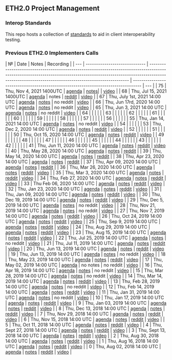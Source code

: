 ## ETH2.0 Project Management

### Interop Standards

This repo hosts a collection of [standards](./interop) to aid in client interoperability testing.

### Previous ETH2.0 Implementers Calls

| №   | Date                          | Notes                                                                                                                                                                                                                            | Recording                                                                          |
| --- | ----------------------------- | -------------------------------------------------------------------------------------------------------------------------------------------------------------------------------------------------------------------------------- | ---------------------------------------------------------------------------------- | --- |
| 75  | Thu, Nov 4, 2021 1400UTC      | [agenda](https://github.com/ethereum/pm/issues/412) \| [notes](eth2.0-implementers-calls/call_75.md)\|                                                                                                                           | [video](https://www.youtube.com/watch?v=9U_xj_zCMYg)                               |
| 68  | Thu, Jul 15, 2021 1400UTC     | [agenda](https://github.com/ethereum/eth2.0-pm/issues/226) \| notes \| [reddit](https://www.reddit.com/r/ethereum/comments/oksqn4/live_ethereum_20_call_68_20210715_1400_gmt/)                                                   | [video](https://www.youtube.com/watch?v=-Bzq4s8Lr5E)                               |
| 67  | Thu, July 1st, 2021 14:00 UTC | [agenda](https://github.com/ethereum/eth2.0-pm/issues/224) \| [notes](eth2.0-implementers-calls/call_67.md) \| no reddit                                                                                                         | [video](https://youtu.be/FNXk4ScqHn0)                                              |
| 66  | Thu, Jun 17rd, 2020 14:00 UTC | [agenda](https://github.com/ethereum/eth2.0-pm/issues/222) \| [notes](eth2.0-implementers-calls/call_66.md) \| no reddit                                                                                                         | [video](https://www.youtube.com/watch?v=ZSMrxG1LAck&ab_channel=EthereumFoundation) |
| 65  | Thu, Jun 3, 2021 14:00 UTC    | [agenda](https://github.com/ethereum/eth2.0-pm/issues/220) \| [notes](eth2.0-implementers-calls/call_65.md) \| no reddit                                                                                                         | [video](https://www.youtube.com/watch?v=cgH8OsCg9tY)                               |
| 64  |                               |                                                                                                                                                                                                                                  |                                                                                    |     |
| 63  |                               |                                                                                                                                                                                                                                  |                                                                                    |     |
| 62  |                               |                                                                                                                                                                                                                                  |                                                                                    |     |
| 61  |                               |                                                                                                                                                                                                                                  |                                                                                    |     |
| 60  |                               |                                                                                                                                                                                                                                  |                                                                                    |     |
| 59  |                               |                                                                                                                                                                                                                                  |                                                                                    |     |
| 58  |                               |                                                                                                                                                                                                                                  |                                                                                    |     |
| 57  |                               |                                                                                                                                                                                                                                  |                                                                                    |     |
| 56  |                               |                                                                                                                                                                                                                                  |                                                                                    |     |
| 55  | Thu, Jan 14, 2021 14:00 UTC   | [agenda](https://github.com/ethereum/eth2.0-pm/issues/198) \| [notes](eth2.0-implementers-calls/call_055.md) \| no reddit                                                                                                        | [video](https://youtu.be/xNt6MmEV3JI)                                              |
| 54  |                               |                                                                                                                                                                                                                                  |                                                                                    |     |
| 53  | Thu, Dec 2, 2020 14:00 UTC    | [agenda](https://github.com/ethereum/eth2.0-pm/issues/193) \| [notes](eth2.0-implementers-calls/call_053.md) \| [reddit](https://www.reddit.com/r/ethereum/comments/k5seju/live_ethereum_20_call_53_2020123_1400_gmt/)           | [video](https://youtu.be/8mE--yxMZtk)                                              |
| 52  |                               |                                                                                                                                                                                                                                  |                                                                                    |     |
| 51  |                               |                                                                                                                                                                                                                                  |                                                                                    |     |
| 50  | Thu, Oct 15, 2020 14:00 UTC   | [agenda](https://github.com/ethereum/eth2.0-pm/issues/187) \| [notes](eth2.0-implementers-calls/call_050.md) \| [reddit](https://www.reddit.com/r/ethereum/comments/jbi8rd/live_ethereum_20_call_50_20201015_1400_gmt/)          | [video](https://www.youtube.com/watch?v=L4Dvlgxku1g)                               |
| 49  |                               |                                                                                                                                                                                                                                  |                                                                                    |     |
| 48  |                               |                                                                                                                                                                                                                                  |                                                                                    |     |
| 47  |                               |                                                                                                                                                                                                                                  |                                                                                    |     |
| 46  |                               |                                                                                                                                                                                                                                  |                                                                                    |     |
| 45  |                               |                                                                                                                                                                                                                                  |                                                                                    |     |
| 44  |                               |                                                                                                                                                                                                                                  |                                                                                    |     |
| 43  |                               |                                                                                                                                                                                                                                  |                                                                                    |     |
| 42  |                               |                                                                                                                                                                                                                                  |                                                                                    |     |
| 41  | Thu, Jun 11, 2020 14:00 UTC   | [agenda](https://github.com/ethereum/eth2.0-pm/issues/158) \| [notes](eth2.0-implementers-calls/call_041.md) \| [reddit](https://www.reddit.com/r/ethereum/comments/h0z8bm/live_ethereum_20_call_41_2020611_1400_gmt/)           | [video](https://youtu.be/WmU3k2v4UA8)                                              |
| 40  | Thu, May 28, 2020 14:00 UTC   | [agenda](https://github.com/ethereum/eth2.0-pm/issues/154) \| [notes](eth2.0-implementers-calls/call_040.md) \| [reddit](https://www.reddit.com/r/ethereum/comments/gs7th7/eth20_call_40_2020527/)                               |
| 39  | Thu, May 14, 2020 14:00 UTC   | [agenda](https://github.com/ethereum/eth2.0-pm/issues/149) \| [notes](eth2.0-implementers-calls/call_039.md) \| [reddit](https://www.reddit.com/r/ethereum/comments/gjgu83/live_ethereum_20_call_39_2020514_1400_gmt/)           |
| 38  | Thu, Apr 23, 2020 14:00 UTC   | [agenda](https://github.com/ethereum/eth2.0-pm/issues/145) \| [notes](eth2.0-implementers-calls/call_038.md) \| [reddit]()                                                                                                       |
| 37  | Thu, Apr 09, 2020 14:00 UTC   | [agenda](https://github.com/ethereum/eth2.0-pm/issues/141) \| [notes](eth2.0-implementers-calls/call_037.md) \| [reddit]()                                                                                                       |
| 36  | Thu, Mar 26, 2020 14:00 UTC   | [agenda](https://github.com/ethereum/eth2.0-pm/issues/135) \| [notes](eth2.0-implementers-calls/call_036.md) \| [reddit](https://www.reddit.com/r/ethereum/comments/fpbvv1/live_ethereum_20_call_36_2020326_1400_gmt/)           | [video](https://www.youtube.com/watch?v=Vn1oHH55yPk)                               |
| 35  | Thu, Mar 3, 2020 14:00 UTC    | [agenda](https://github.com/ethereum/eth2.0-pm/issues/132) \| [notes](eth2.0-implementers-calls/call_035.md) \| [reddit](https://www.reddit.com/r/ethereum/comments/fhl3d5/ethereum_20_call_34_2020312/)                         | [video](https://www.youtube.com/watch?v=orVYfqP_YuQ)                               |
| 34  | Thu, Feb 27, 2020 14:00 UTC   | [agenda](https://github.com/ethereum/eth2.0-pm/issues/129) \| [notes](eth2.0-implementers-calls/call_034.md) \| [reddit](https://www.reddit.com/r/ethereum/comments/fa957t/live_ethereum_20_call_34_2020227_1400_gmt/)           | [video](https://www.youtube.com/watch?v=tLiMgFoG_vs)                               |
| 33  | Thu Feb 06, 2020 14:00 UTC    | [agenda](https://github.com/ethereum/eth2.0-pm/issues/126) \| [notes](eth2.0-implementers-calls/call_033.md) \| [reddit](https://www.reddit.com/r/ethereum/comments/ezpqyy/live_ethereum_20_call_33_202026_1400_gmt/)            | [video](https://www.youtube.com/watch?v=c8BhhPfdy0A)                               |
| 32  | Thu, Jan 23, 2020 14:00 UTC   | [agenda](https://github.com/ethereum/eth2.0-pm/issues/123) \| [notes](eth2.0-implementers-calls/call_032.md) \| [reddit](https://www.reddit.com/r/ethereum/comments/esq90y/live_ethereum_20_call_32_2020123_1400_gmt/)           | [video](https://www.youtube.com/watch?v=kt59-FEeWTI)                               |
| 31  | Thu, Jan 09, 2020 14:00 UTC   | [agenda](https://github.com/ethereum/eth2.0-pm/issues/118) \| [notes](eth2.0-implementers-calls/call_031.md) \| [reddit](https://www.reddit.com/r/ethereum/comments/em7erh/live_ethereum_20_call_31_202019_1400_gmt/)            | [video](https://www.youtube.com/watch?v=u2w4EO9YepI)                               |
| 30  | Thu, Dec 19, 2019 14:00 UTC   | [agenda](https://github.com/ethereum/eth2.0-pm/issues/112) \| [notes](eth2.0-implementers-calls/call_030.md) \| [reddit](https://www.reddit.com/r/ethereum/comments/ecrgfh/live_eth20_call_30_20191219_1400_gmt/)                | [video](https://www.youtube.com/watch?v=LYLiqpj-wiE)                               |
| 29  | Thu, Dec 5, 2019 14:00 UTC    | [agenda](https://github.com/ethereum/eth2.0-pm/issues/108) \| [notes](eth2.0-implementers-calls/call_029.md) \| no reddit                                                                                                        | [video](https://www.youtube.com/watch?v=MxeEWmEdb5E)                               |
| 28  | Thu, Nov 21, 2019 14:00 UTC   | [agenda](https://github.com/ethereum/eth2.0-pm/issues/101) \| [notes](eth2.0-implementers-calls/call_028.md) \| no reddit                                                                                                        | [video](https://www.youtube.com/watch?v=DzLrxuN55VA)                               |
| 27  | Thu, Nov 7, 2019 14:00 UTC    | [agenda](https://github.com/ethereum/eth2.0-pm/issues/95) \| [notes](eth2.0-implementers-calls/call_027.md) \| [reddit](https://www.reddit.com/r/ethereum/comments/dsxbhc/live_eth20_call_27_2019117_1400_gmt/)                  | [video](https://www.youtube.com/watch?v=4_EGNG-Yek4)                               |
| 26  | Thu, Oct 24, 2019 14:00 UTC   | [agenda](https://github.com/ethereum/eth2.0-pm/issues/89) \| [notes](eth2.0-implementers-calls/call_026.md) \| [reddit](https://www.reddit.com/r/ethereum/comments/dmgoqf/live_eth20_implementers_call_26_20191024_1400_gmt/)    | [video](https://www.youtube.com/watch?v=DXGeC7cg71Y)                               |
| 25  | Thu, Sep 9, 2019 14:00 UTC    | [agenda](https://github.com/ethereum/eth2.0-pm/issues/85) \| [notes](eth2.0-implementers-calls/call_025.md) \| [reddit](https://www.reddit.com/r/ethereum/comments/d6beer/eth20_implementers_call_25_2019919_1400_gmt/)          | [video](https://www.youtube.com/watch?v=pEdqjXO6euY)                               |
| 24  | Thu, Aug 29, 2019 14:00 UTC   | [agenda](https://github.com/ethereum/eth2.0-pm/issues/73) \| [notes](eth2.0-implementers-calls/call_024.md) \| [reddit](https://www.reddit.com/r/ethereum/comments/cwxlye/live_eth20_implementers_call_24_2019829_1400_gmt/)     | [video](https://www.youtube.com/watch?v=sz87_i5Uy1I)                               |
| 23  | Thu, Aug 15, 2019 14:00 UTC   | [agenda](https://github.com/ethereum/eth2.0-pm/issues/68) \| [notes](eth2.0-implementers-calls/call_023.md) \| [reddit](https://www.reddit.com/r/ethereum/comments/cqng6t/live_eth20_implementers_call_23_2019815_1400_gmt/)     | [video](https://www.youtube.com/watch?v=Av74vZRXeKo)                               |
| 22  | Thu, Jul 25, 2019 14:00 UTC   | [agenda](https://github.com/ethereum/eth2.0-pm/issues/64) \| [notes](eth2.0-implementers-calls/call_022.md) \| no reddit                                                                                                         | [video](https://www.youtube.com/watch?v=ReSiB2940AE)                               |
| 21  | Thu, Jul 11, 2019 14:00 UTC   | [agenda](https://github.com/ethereum/eth2.0-pm/issues/55) \| [notes](eth2.0-implementers-calls/call_021.md) \| [reddit](https://www.reddit.com/r/ethereum/comments/cbsyu4/live_eth20_implementers_call_21_2019711_1400_gmt/)     | [video](https://www.youtube.com/watch?v=YB8o_5qjNBc)                               |
| 20  | Thu, Jun 13, 2019 14:00 UTC   | [agenda](https://github.com/ethereum/eth2.0-pm/issues/51) \| [notes](eth2.0-implementers-calls/call_020.md) \| [reddit](https://www.reddit.com/r/ethereum/comments/c6nuwh/eth20_implementers_call_20_2019627/)                   | [video](https://www.youtube.com/watch?v=Y8rhSbtY-Pg)                               |
| 19  | Thu, Jun 13, 2019 14:00 UTC   | [agenda](https://github.com/ethereum/eth2.0-pm/issues/45) \| [notes](eth2.0-implementers-calls/call_019.md) \| no reddit                                                                                                         | [video](https://www.youtube.com/watch?v=izspfej05lE)                               |
| 18  | Thu, May 23, 2019 14:00 UTC   | [agenda](https://github.com/ethereum/eth2.0-pm/issues/43) \| [notes](eth2.0-implementers-calls/call_018.md) \| [reddit](https://www.reddit.com/r/ethereum/comments/bs37os/eth20_implementers_call_18_2019523/)                   | [video](https://www.youtube.com/watch?v=dw2GmEuLr5k)                               |
| 17  | Thu, May 02, 2019 14:00 UTC   | [agenda](https://github.com/ethereum/eth2.0-pm/issues/42) \| no notes \| no reddit                                                                                                                                               | [video](https://www.youtube.com/watch?v=bi7lh5Ie3x0)                               |
| 16  | Thu, Apr 18, 2019 14:00 UTC   | [agenda](https://github.com/ethereum/eth2.0-pm/issues/37) \| [notes](eth2.0-implementers-calls/call_016.md) \| no reddit                                                                                                         | [video](https://www.youtube.com/watch?v=eN_O8bSaS5Q)                               |
| 15  | Thu, Mar 28, 2019 14:00 UTC   | [agenda](https://github.com/ethresearch/eth2.0-pm/issues/35) \| [notes](eth2.0-implementers-calls/call_015.md) \| no reddit                                                                                                      | [video](https://www.youtube.com/watch?v=bC4v_a-gcrs)                               |
| 14  | Thu, Mar 14, 2019 14:00 UTC   | [agenda](https://github.com/ethresearch/eth2.0-pm/issues/33) \| [notes](eth2.0-implementers-calls/call_014.md) \| [reddit](https://www.reddit.com/r/ethereum/comments/b0ud27/live_eth20_implementers_call_14_201903214_starts/)  | [video](https://www.youtube.com/watch?v=zeceWlmxseY)                               |
| 13  | Thu, Feb 28, 2019 14:00 UTC   | [agenda](https://github.com/ethresearch/eth2.0-pm/issues/31) \| [notes](eth2.0-implementers-calls/call_013.md) \| no reddit                                                                                                      | [video](https://www.youtube.com/watch?v=0ZWG8hMbxes)                               |
| 12  | Thu, Feb 14, 2019 14:00 UTC   | [agenda](https://github.com/ethresearch/eth2.0-pm/issues/29) \| [notes](eth2.0-implementers-calls/call_012.md) \| [reddit](https://www.reddit.com/r/ethereum/comments/aqe147/eth20_call_12_stream/)                              | [video](https://www.youtube.com/watch?v=p1qHM2B8cGc)                               |
| 11  | Thu, Jan 31, 2019 14:00 UTC   | [agenda](https://github.com/ethresearch/eth2.0-pm/issues/27) \| [notes](eth2.0-implementers-calls/call_011.md) \| no reddit                                                                                                      | [video](https://www.youtube.com/watch?v=wS3sOB_hfgk)                               |
| 10  | Thu, Jan 17, 2019 14:00 UTC   | [agenda](https://github.com/ethresearch/eth2.0-pm/issues/23) \| [notes](eth2.0-implementers-calls/call_010.md) \| [reddit](https://www.reddit.com/r/ethereum/comments/agtomc/live_eth20_implementers_call_10_20190116_1400_utc/) | [video](https://www.youtube.com/watch?v=KZ9fms_PrQU)                               |
| 9   | Thu, Jan 03, 2019 14:00 UTC   | [agenda](https://github.com/ethresearch/eth2.0-pm/issues/21) \| [notes](eth2.0-implementers-calls/call_009.md) \| [reddit](https://www.reddit.com/r/ethereum/comments/ac1smo/livestream_eth20_implementers_call_9_201913_2pm/)   | [video](https://www.youtube.com/watch?v=6trA-5rjZUQ)                               |
| 8   | Thu, Dec 13, 2018 14:00 UTC   | [agenda](https://github.com/ethresearch/eth2.0-pm/issues/19) \| [notes](eth2.0-implementers-calls/call_008.md) \| [reddit](https://www.reddit.com/r/ethereum/comments/a5n11i/stream_eth20_implementers_call_8_20181213/)         | [video](https://www.youtube.com/watch?v=NO9UlkpFKA0)                               |
| 7   | Thu, Nov 29, 2018 14:00 UTC   | [agenda](https://github.com/ethresearch/eth2.0-pm/issues/17) \| [notes](eth2.0-implementers-calls/call_007.md) \| [reddit](https://www.reddit.com/r/ethereum/comments/a18tlu/stream_eth20_implementers_call_7_11292018_2pm_utc/) | [video](https://www.youtube.com/watch?v=Zl-yusB8oqY)                               |
| 6   | Thu, Nov 15, 2018 14:00 UTC   | [agenda](https://github.com/ethresearch/eth2.0-pm/issues/15) \| [notes](eth2.0-implementers-calls/call_006.md) \| [reddit](https://www.reddit.com/r/ethereum/comments/9x5kk6/live_eth20_implementers_call_6_20181115_2pm_utc/)   | [video](https://www.youtube.com/watch?v=VNwANifX7qE)                               |
| 5   | Thu, Oct 11, 2018 14:00 UTC   | [agenda](https://github.com/ethresearch/eth2.0-pm/issues/11) \| [notes](eth2.0-implementers-calls/call_005.md) \| [reddit](https://www.reddit.com/r/ethereum/comments/9nb2uk/eth20_implementers_call_5_101118_fixed/)            | [video](https://www.youtube.com/watch?v=cNLO3vyod-E)                               |
| 4   | Thu, Sept 27, 2018 14:00 UTC  | [agenda](https://github.com/ethresearch/eth2.0-pm/issues/8) \| [notes](eth2.0-implementers-calls/call_004.md) \| [reddit](https://www.reddit.com/r/ethereum/comments/9jd5sk/eth20_implementers_call_4_9272018_live/)             | [video](https://www.youtube.com/watch?v=SvcqFEwyZo0)                               |
| 3   | Thu, Sept 13, 2018 14:00 UTC  | [agenda](https://github.com/ethresearch/eth2.0-pm/issues/5) \| [notes](eth2.0-implementers-calls/call_003.md) \| [reddit](https://www.reddit.com/r/ethereum/comments/9femq0/stream_eth20_implementers_call_3_9132018/)           | [video](https://www.youtube.com/watch?v=cp0LxJiyV3I)                               |
| 2   | Thu, Aug 30, 2018 14:00 UTC   | [agenda](https://github.com/ethresearch/eth2.0-pm/issues/3) \| [notes](eth2.0-implementers-calls/call_002.md) \| [reddit](https://www.reddit.com/r/ethereum/comments/9bjk2u/video_eth20_implementers_call_2/)                    | [video](https://www.youtube.com/watch?v=66SFMJC0RQo)                               |
| 1   | Thu, Aug 16, 2018 14:00 UTC   | [agenda](https://github.com/ethresearch/eth2.0-pm/issues/2) \| [notes](eth2.0-implementers-calls/call_001.md) \| [reddit](https://www.reddit.com/r/ethereum/comments/97siac/live_eth20_implementers_call_1/)                     | [video](https://www.youtube.com/watch?v=8F9NPGIv9vI)                               |
| 0   | Thu, Aug 02, 2018 14:00 UTC   | [agenda](https://github.com/ethereum/beacon_chain/issues/44) \| [notes](eth2.0-implementers-calls/call_000.md) \| [reddit](https://www.reddit.com/r/ethereum/comments/949eo6/ethereum_sharding_implementers_call_0/)             | [video](https://www.youtube.com/watch?v=Ynqrka5DQOI)                               |

